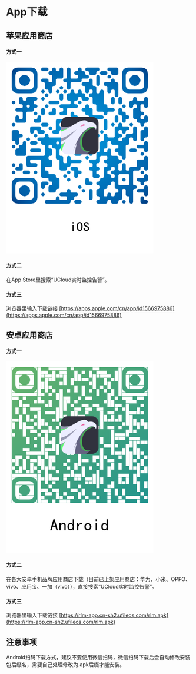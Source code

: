 # App下载

## 苹果应用商店

#### 方式一
![](images/qrcode/rlm-iOS.png)
    
#### 方式二

在App Store里搜索“UCloud实时监控告警”。
   
#### 方式三

浏览器里输入下载链接 [https://apps.apple.com/cn/app/id1566975886](https://apps.apple.com/cn/app/id1566975886)

## 安卓应用商店
    
#### 方式一
![](images/qrcode/rlm-Android.png)

#### 方式二

在各大安卓手机品牌应用商店下载（目前已上架应用商店：华为、小米、OPPO、vivo、应用宝、一加（vivo）），直接搜索“UCloud实时监控告警”。
    
#### 方式三

浏览器里输入下载链接 [https://rlm-app.cn-sh2.ufileos.com/rlm.apk](https://rlm-app.cn-sh2.ufileos.com/rlm.apk)

## 注意事项

Android扫码下载方式，建议不要使用微信扫码，微信扫码下载后会自动修改安装包后缀名，需要自己处理修改为.apk后缀才能安装。
